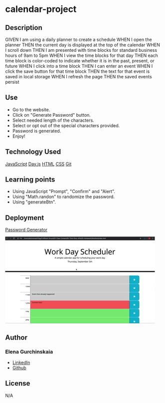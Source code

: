 # calendar-project

## Description

GIVEN I am using a daily planner to create a schedule
WHEN I open the planner
THEN the current day is displayed at the top of the calendar
WHEN I scroll down
THEN I am presented with time blocks for standard business hours of 9am to 5pm
WHEN I view the time blocks for that day
THEN each time block is color-coded to indicate whether it is in the past, present, or future
WHEN I click into a time block
THEN I can enter an event
WHEN I click the save button for that time block
THEN the text for that event is saved in local storage
WHEN I refresh the page
THEN the saved events persist

## Use

- Go to the website.
- Click on "Generate Password" button.
- Select needed length of the characters.
- Select or opt out of the special characters provided.
- Password is generated.
- Enjoy!

## Technology Used

[JavaScript](!--https://developer.mozilla.org/en-US/docs/Web/JavaScript--)
[Day.js](!--https://day.js.org--)
[HTML](!--https://developer.mozilla.org/en-US/docs/Web/HTML--)
[CSS](!--https://developer.mozilla.org/en-US/docs/Web/CSS--)
[Git](!--https://git-scm.com--)

## Learning points

- Using JavaScript "Prompt", "Confirm" and "Alert".
- Using "Math.randon" to randomize the password.
- Using "generateBtn".

## Deployment

[Password Generator](https://elenagurchinskaia.github.io/password-generator/)

![alt text](./assets/images/05-third-party-apis-homework-demo.gif)

## Author

### Elena Gurchinskaia

- [LinkedIn](https://www.linkedin.com/in/elena-gurchinskaia-4969ab104/)
- [Github](https://github.com/elenagurchinskaia/)

## License

N/A
